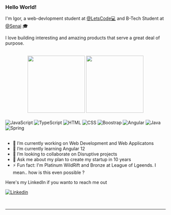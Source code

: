 ### Hello World!


<p> I'm Igor, a web-devlopment student at <a href="https://letscode.com.br/degree/web">@LetsCode💻</a>  and B-Tech Student at <a href="https://cursos.sesisenai.org.br/detalhes/superior-de-tecnologia-em-analise-e-desenvolvimento-de-sistemas/25151/69436">@Senai</a> 🎓</p>
<p> I love building interesting and amazing products that serve a great deal of purpose.</p> 
<br>



<div align="center">
  <a href="https://github.com/ipcm27"></a>
  <img height="180em" src="https://github-readme-stats.vercel.app/api?username=ipcm27&show_icons=true&theme=onedark&include_all_commits=true&count_private=true"/>
  <img height="180em" src="https://github-readme-stats.vercel.app/api/top-langs/?username=ipcm27&layout=compact&langs_count=7&theme=onedark"/>
</div>
<div style="display: inline_block">
  <br>
  <img align="center" alt="JavaScript" src="https://img.shields.io/badge/JavaScript-F7DF1E?style=for-the-badge&logo=javascript&logoColor=black">
  <img align="center" alt="TypeScript" src="https://img.shields.io/badge/TypeScript-007ACC?style=for-the-badge&logo=typescript&logoColor=white">
  <img align="center" alt="HTML" src="https://img.shields.io/badge/HTML5-E34F26?style=for-the-badge&logo=html5&logoColor=white">
  <img align="center" alt="CSS" src="https://img.shields.io/badge/CSS3-1572B6?style=for-the-badge&logo=css3&logoColor=white">
  <img align="center" alt="Boostrap" src="https://img.shields.io/badge/Bootstrap-563D7C?style=for-the-badge&logo=bootstrap&logoColor=white">
  <img align="center" alt="Angular"src="https://img.shields.io/badge/Angular-DD0031?style=for-the-badge&logo=angular&logoColor=white">
  <img align="center" alt="Java" src="https://img.shields.io/badge/Java-ED8B00?style=for-the-badge&logo=java&logoColor=white">
  <img align="center" alt="Spring" src="https://img.shields.io/badge/Spring-6DB33F?style=for-the-badge&logo=spring&logoColor=white">
</div>
<br>

<ul>
  <li>🔭 I’m currently working on Web Development and Web Applicatons</li>
  <li>🌱 I’m currently learning Angular 12</li>
  <li>👯 I’m looking to collaborate on Disruptive projects</li>
  <li>💬 Ask me about my plan to create my startup in 10 years</li>
  <li>⚡ Fun fact: I'm Platinum WildRift and Bronze at League of Lgeends. I mean..
    how is this even possible ?</li>
</ul>
  
  <p>Here's my LinkedIn if you wanto to reach me out<p>
  
  <a href="https://www.linkedin.com/in/igor-pierre-b7139b125/"><img align="center" alt="Linkedin" src="https://img.shields.io/badge/LinkedIn-0077B5?style=for-the-badge&logo=linkedin&logoColor=white"></a>
  

<br>
<hr>
<br>




